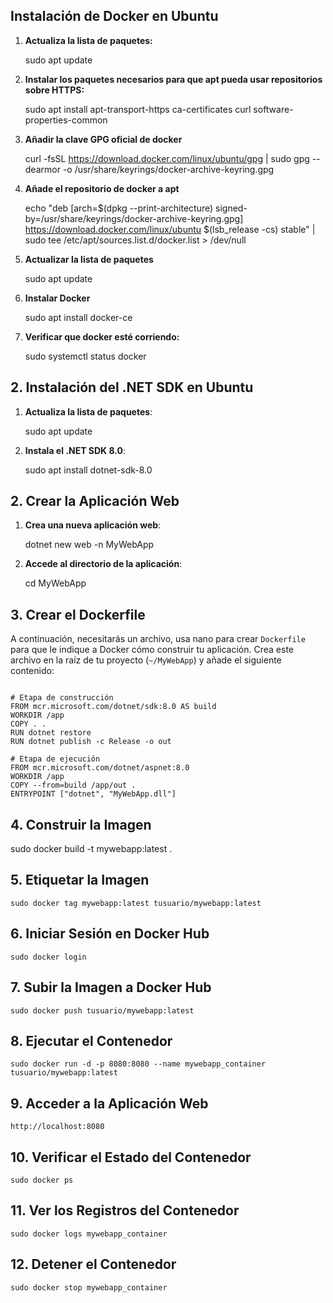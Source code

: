 ## **Instalación de Docker en Ubuntu**

1. **Actualiza la lista de paquetes:**

   sudo apt update

2. **Instalar los paquetes necesarios para que apt pueda usar repositorios sobre HTTPS:** 

   sudo apt install apt-transport-https ca-certificates curl software-properties-common

3. **Añadir la clave GPG oficial de docker**

   curl -fsSL https://download.docker.com/linux/ubuntu/gpg | sudo gpg --dearmor -o /usr/share/keyrings/docker-archive-keyring.gpg

4. **Añade el repositorio de docker a apt**

   echo "deb [arch=$(dpkg --print-architecture) signed-by=/usr/share/keyrings/docker-archive-keyring.gpg] https://download.docker.com/linux/ubuntu $(lsb_release -cs) stable" | sudo tee /etc/apt/sources.list.d/docker.list > /dev/null

5. **Actualizar la lista de paquetes**

   sudo apt update

6. **Instalar Docker**

   sudo apt install docker-ce

7. **Verificar que docker esté corriendo:**
   
   sudo systemctl status docker


## **2. Instalación del .NET SDK en Ubuntu**

1. **Actualiza la lista de paquetes**:

   sudo apt update

2. **Instala el .NET SDK 8.0**:

   sudo apt install dotnet-sdk-8.0



## **2. Crear la Aplicación Web**

1. **Crea una nueva aplicación web**:

   dotnet new web -n MyWebApp

2. **Accede al directorio de la aplicación**:

   cd MyWebApp

## **3. Crear el Dockerfile**

A continuación, necesitarás un archivo, usa nano para crear `Dockerfile` para que le indique a Docker cómo construir tu aplicación. Crea este archivo en la raíz de tu proyecto (`~/MyWebApp`) y añade el siguiente contenido:

```

# Etapa de construcción
FROM mcr.microsoft.com/dotnet/sdk:8.0 AS build
WORKDIR /app
COPY . .
RUN dotnet restore
RUN dotnet publish -c Release -o out

# Etapa de ejecución
FROM mcr.microsoft.com/dotnet/aspnet:8.0
WORKDIR /app
COPY --from=build /app/out .
ENTRYPOINT ["dotnet", "MyWebApp.dll"]
```

## **4. Construir la Imagen**

sudo docker build -t mywebapp:latest .

## **5. Etiquetar la Imagen**

```
sudo docker tag mywebapp:latest tusuario/mywebapp:latest
```

## **6. Iniciar Sesión en Docker Hub**

```
sudo docker login
```

## **7. Subir la Imagen a Docker Hub**

```
sudo docker push tusuario/mywebapp:latest
```

## **8. Ejecutar el Contenedor**

```
sudo docker run -d -p 8080:8080 --name mywebapp_container tusuario/mywebapp:latest
```

## **9. Acceder a la Aplicación Web**

```
http://localhost:8080
```

## **10. Verificar el Estado del Contenedor**

```
sudo docker ps
```



## **11. Ver los Registros del Contenedor**

```
sudo docker logs mywebapp_container
```

## **12. Detener el Contenedor**

```
sudo docker stop mywebapp_container
```
